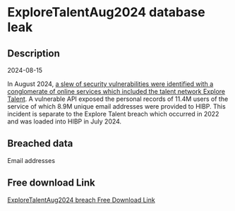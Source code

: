 # ExploreTalentAug2024 database leak

## Description

2024-08-15

In August 2024, <a href="https://maia.crimew.gay/posts/gps-track-deez-nuts/" target="_blank" rel="noopener">a slew of security vulnerabilities were identified with a conglomerate of online services which included the talent network Explore Talent</a>. A vulnerable API exposed the personal records of 11.4M users of the service of which 8.9M unique email addresses were provided to HIBP. This incident is separate to the Explore Talent breach which occurred in 2022 and was loaded into HIBP in July 2024.

## Breached data

Email addresses

## Free download Link

[ExploreTalentAug2024 breach Free Download Link](https://tinyurl.com/2b2k277t)